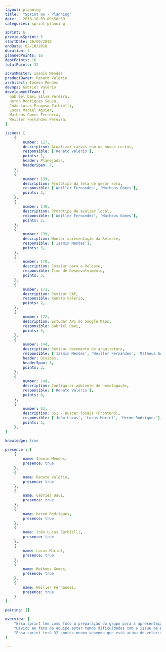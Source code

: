 ```yaml
---
layout: planning
title:  "Sprint 06 - Planning"
date:   2018-10-03 09:50:39
categories: sprint-planning

sprint: 6
previousSprint: 5
startDate: 26/09/2018
endDate: 02/10/2018
duration: 7
plannedPoints: 16
debtPoints: 16
totalPoints: 32

scrumMaster: Iasmin Mendes
productOwner: Renato Valério
architect: Iasmin Mendes
devops: Gabriel Valério
developmentTeam: [
  Gabriel Davi Silva Pereira,
  Heron Rodrigues Sousa,
  João Lucas Fragoso Zarbiélli,
  Lucas Maciel Aguiar,
  Matheus Gomes Ferreira,
  Weiller Fernandes Pereira,
]

issues: [
    {
        number: 117,
        description: Atualizar canvas com os novos custos,
        responsible: ['Renato Valério'],
        points: 1,
        header: Planejadas,
        headerSpan: 7,
    },
    {
        number: 139,
        description: Protótipo da tela de gerar rota,
        responsible: ['Weiller Fernandes', 'Matheus Gomes'],
        points: 2,
    },
    {
        number: 140,
        description: Protótipo de avaliar local,
        responsible: ['Weiller Fernandes', 'Matheus Gomes'],
        points: 2,
    },
    {
        number: 139,
        description: Montar apresentação da Release,
        responsible: ['Iasmin Mendes'],
        points: 3,
    },
    {
        number: 170,
        description: Ensaiar para a Release,
        responsible: Time de Desenvolvimento,
        points: 3,
    },
    {
        number: 171,
        description: Revisar EAP,
        responsible: Renato Valério,
        points: 2,
    },
    {
        number: 172,
        description: Estudar API do Google Maps,
        responsible: Gabriel Davi,
        points: 3,
    },
    {
        number: 144,
        description: Revisar documento de arquitetura,
        responsible: ['Iasmin Mendes', 'Weiller Fernandes', 'Matheus Gomes'],
        header: Dividas,
        headerSpan: 3,
        points: 3,
    },
    {
        number: 149,
        description: Configurar ambiente de homologação,
        responsible: ['Renato Valério'],
        points: 8,
    },
    {
        number: 53,
        description: US1 - Buscar locais (Frontend),
        responsible: ['João Lucas', 'Lucas Maciel', 'Heron Rodrigues'],
        points: 5,
    },
]

knowledge: true

presence : [
    {
        name: Iasmin Mendes,
        presence: true
    },
    {
        name: Renato Valério,
        presence: true
    },
    {
        name: Gabriel Davi,
        presence: true
    },
    {
        name: Heron Rodrigues,
        presence: true
    },
    {
        name: João Lucas Zarbiélli,
        presence: true
    },
    {
        name: Lucas Maciel,
        presence: true
    },
    {
        name: Matheus Gomes,
        presence: true
    },
    {
        name: Weiller Fernandes,
        presence: true
    }
]

pairing: []

overview: [
    "Essa sprint tem como foco a preparação do grupo para a apresentação da 1º Release, portanto as issues planejadas estão voltadas principalmente para a <b>revisão dos documentos, preparação da apresentação</b> e finalização de pontos importantes como <b>ambiente de homologação e a user story de Buscar local</b>, que foi definida como entrega da sprint.",
    "Devido ao fato da equipe estar tendo dificuldades com a issue de Buscar Locais e a entrega desta ser um ponto crítico para entrega da 1º Release, o time optou por manter a dupla que já estava desenvolvendo ela, ao invés de alterar os pares para compartilhar conhecimento. Esta decisão foi tomada com o objetivo de ganhar tempo, pois o par React-Redux tem se mostrado um grande obstáculo para a equipe, e colocar um membro com menos compreensão do React a uma semana da sprint aumentaria o risco da issue não ser entregue. Buscando ainda garantir a entrega dessa issue também foi alocado mais um membro - Heron Rodrigues - para essa issue, gerando um pareamento de 3 pessoas.",
    "Essa sprint terá 32 pontos mesmo sabendo que está acima do velocity de 23 pontos, e que planejar acima do velocity é uma coisa ruim. Essa decisão deve-se ao fato dessa sprint ser a última antes da 1º Release, então <b>a equipe priorizou as principais tarefas para a release</b>, com o intuito de focar nelas."
]

---
```

